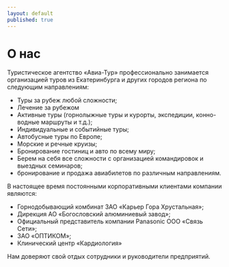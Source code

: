 ```yaml
---
layout: default
published: true
---
```


# О нас

Туристическое агентство «Авиа-Тур» профессионально занимается организацией туров из Екатеринбурга и других городов региона по следующим направлениям:

- Туры за рубеж любой сложности;
- Лечение за рубежом
- Активные туры (горнолыжные туры и курорты, экспедиции, конно-водные маршруты и т.д.);
- Индивидуальные и событийные туры;
- Автобусные туры по Европе;
- Морские и речные круизы;
- Бронирование гостиниц и авто по всему миру;
- Берем на себя все сложности  с организацией командировок и выездных семинаров;
- бронирование и продажа авиабилетов по различным направлениям.

В настоящее время постоянными корпоративными клиентами компании являются:

- Горнодобывающий комбинат ЗАО «Карьер Гора Хрустальная»;
- Дирекция АО «Богословский алюминиевый завод»;
- Официальный представитель компании Panasonic  ООО «Связь Сети»;
- ЗАО «ОПТИКОМ»; 
- Клинический центр «Кардиология»

Нам доверяют свой отдых сотрудники и руководители предприятий.
